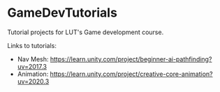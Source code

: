 # GameDevTutorials

Tutorial projects for LUT's Game development course.

Links to tutorials:

* Nav Mesh: https://learn.unity.com/project/beginner-ai-pathfinding?uv=2017.3
* Animation: https://learn.unity.com/project/creative-core-animation?uv=2020.3
